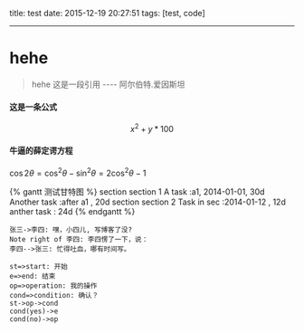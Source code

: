 title: test
date: 2015-12-19 20:27:51
tags: [test, code]

---

# hehe

> hehe
这是一段引用
---- 阿尔伯特.爱因斯坦

#### 这是一条公式
$$ x^2 + y *100 $$

#### 牛逼的薛定谔方程
$\cos 2\theta = \cos^2 \theta - \sin^2 \theta =  2 \cos^2 \theta - 1$

{% gantt 测试甘特图 %}
    section section 1
    A task           :a1, 2014-01-01, 30d
    Another task     :after a1  , 20d
    section section 2
    Task in sec      :2014-01-12  , 12d
    anther task      : 24d
{% endgantt %}


```sequence
张三->李四: 嘿，小四儿, 写博客了没?
Note right of 李四: 李四愣了一下，说：
李四-->张三: 忙得吐血，哪有时间写。
```
```flow
st=>start: 开始
e=>end: 结束
op=>operation: 我的操作
cond=>condition: 确认？
st->op->cond
cond(yes)->e
cond(no)->op
```

